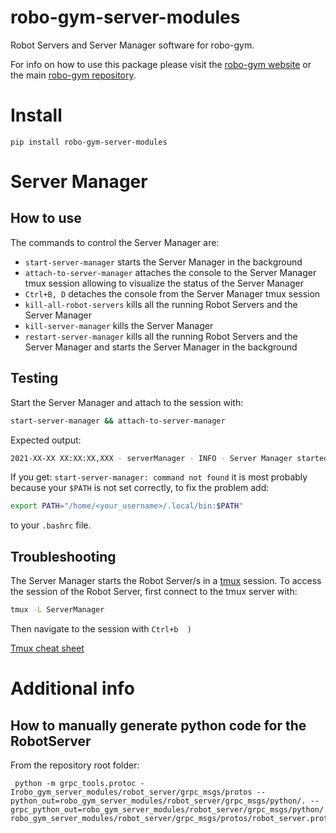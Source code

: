 # robo-gym-server-modules

Robot Servers and Server Manager software for robo-gym.

For info on how to use this package please visit the [robo-gym website](https://sites.google.com/view/robo-gym) or the main [robo-gym repository](https://github.com/jr-robotics/robo-gym).
# Install

```
pip install robo-gym-server-modules
```

# Server Manager

## How to use

The commands to control the Server Manager are:

- `start-server-manager` starts the Server Manager in the background
- `attach-to-server-manager` attaches the console to the Server Manager tmux session allowing to visualize the status of the Server Manager
- `Ctrl+B, D` detaches the console from the Server Manager tmux session
- `kill-all-robot-servers` kills all the running Robot Servers and the Server Manager
- `kill-server-manager` kills the Server Manager
- `restart-server-manager` kills all the running Robot Servers and the Server Manager and starts the Server Manager in the background

## Testing 

Start the Server Manager and attach to the session with: 

```sh
start-server-manager && attach-to-server-manager
```
Expected output:

```sh
2021-XX-XX XX:XX:XX,XXX - serverManager - INFO - Server Manager started at 50100
```

If you get: `start-server-manager: command not found` it is most probably because your `$PATH` is not set correctly, to fix the problem add:

```bash
export PATH="/home/<your_username>/.local/bin:$PATH"
```

to your `.bashrc` file. 

## Troubleshooting

The Server Manager starts the Robot Server/s in a [tmux](https://github.com/tmux/tmux/wiki) session. To access the session of the Robot Server, first connect to the tmux server with:
```sh
tmux -L ServerManager 
```
Then navigate to the session with `Ctrl+b  )`

[Tmux cheat sheet](https://tmuxcheatsheet.com/)


# Additional info

## How to manually generate python code for the RobotServer

From the repository root folder:
```
 python -m grpc_tools.protoc -Irobo_gym_server_modules/robot_server/grpc_msgs/protos --python_out=robo_gym_server_modules/robot_server/grpc_msgs/python/. --grpc_python_out=robo_gym_server_modules/robot_server/grpc_msgs/python/. robo_gym_server_modules/robot_server/grpc_msgs/protos/robot_server.proto
```
